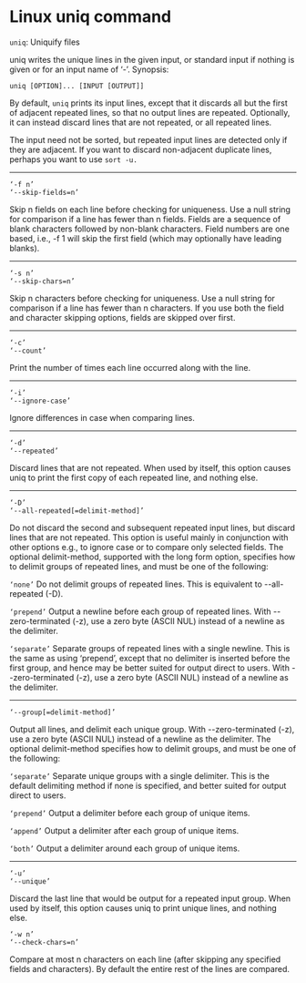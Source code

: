 # Linux uniq command 
`uniq`: Uniquify files

uniq writes the unique lines in the given input, or standard input if nothing is given or for an input name of ‘-’. Synopsis:

`uniq [OPTION]... [INPUT [OUTPUT]]`

By default, `uniq` prints its input lines, except that it discards all but the first of adjacent repeated lines, so that no output lines are repeated. Optionally, it can instead discard lines that are not repeated, or all repeated lines.

The input need not be sorted, but repeated input lines are detected only if they are adjacent. If you want to discard non-adjacent duplicate lines, perhaps you want to use `sort -u.`

***

```
‘-f n’
‘--skip-fields=n’
```
Skip n fields on each line before checking for uniqueness. Use a null string for comparison if a line has fewer than n fields. Fields are a sequence of blank characters followed by non-blank characters. Field numbers are one based, i.e., -f 1 will skip the first field (which may optionally have leading blanks).

---
```
‘-s n’
‘--skip-chars=n’
```
Skip n characters before checking for uniqueness. Use a null string for comparison if a line has fewer than n characters. If you use both the field and character skipping options, fields are skipped over first.
***
```
‘-c’
‘--count’
```
Print the number of times each line occurred along with the line.
***
```
‘-i’
‘--ignore-case’
```
Ignore differences in case when comparing lines.
***
```
‘-d’
‘--repeated’
```
Discard lines that are not repeated. When used by itself, this option causes uniq to print the first copy of each repeated line, and nothing else.
***
```
‘-D’
‘--all-repeated[=delimit-method]’
```
Do not discard the second and subsequent repeated input lines, but discard lines that are not repeated. This option is useful mainly in conjunction with other options e.g., to ignore case or to compare only selected fields. The optional delimit-method, supported with the long form option, specifies how to delimit groups of repeated lines, and must be one of the following:


`‘none’`
Do not delimit groups of repeated lines. This is equivalent to --all-repeated (-D).

`‘prepend’`
Output a newline before each group of repeated lines. With --zero-terminated (-z), use a zero byte (ASCII NUL) instead of a newline as the delimiter.

`‘separate’`
Separate groups of repeated lines with a single newline. This is the same as using ‘prepend’, except that no delimiter is inserted before the first group, and hence may be better suited for output direct to users. With --zero-terminated (-z), use a zero byte (ASCII NUL) instead of a newline as the delimiter.

***
```
‘--group[=delimit-method]’
```
Output all lines, and delimit each unique group. With --zero-terminated (-z), use a zero byte (ASCII NUL) instead of a newline as the delimiter. The optional delimit-method specifies how to delimit groups, and must be one of the following:

`‘separate’`
Separate unique groups with a single delimiter. This is the default delimiting method if none is specified, and better suited for output direct to users.

`‘prepend’`
Output a delimiter before each group of unique items.

`‘append’`
Output a delimiter after each group of unique items.

`‘both’`
Output a delimiter around each group of unique items.

***

```
‘-u’
‘--unique’
```
Discard the last line that would be output for a repeated input group. When used by itself, this option causes uniq to print unique lines, and nothing else.

```
‘-w n’
‘--check-chars=n’
```
Compare at most n characters on each line (after skipping any specified fields and characters). By default the entire rest of the lines are compared.
